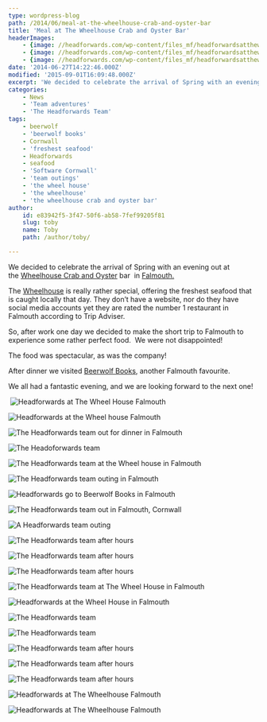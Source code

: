 ```yaml
---
type: wordpress-blog
path: /2014/06/meal-at-the-wheelhouse-crab-and-oyster-bar
title: 'Meal at The Wheelhouse Crab and Oyster Bar'
headerImages:
    - {image: //headforwards.com/wp-content/files_mf/headforwardsatthewheelhousefalmouth3.jpg, text: 'The Wheelhouse'}
    - {image: //headforwards.com/wp-content/files_mf/headforwardsatthewheelhousefalmouth4.jpg, text: ""}
    - {image: //headforwards.com/wp-content/files_mf/headforwardsatthewheelhousefalmouth.jpg, text: ""}
date: '2014-06-27T14:22:46.000Z'
modified: '2015-09-01T16:09:48.000Z'
excerpt: 'We decided to celebrate the arrival of Spring with an evening out at the Wheelhouse Crab and Oyster bar  in Falmouth. The Wheelhouse is really rather special, offering the freshest seafood that is caught locally that day. They don’t have a website, nor do they have social media accounts yet they are rated the number 1 restaurant in Falmouth …'
categories:
    - News
    - 'Team adventures'
    - 'The Headforwards Team'
tags:
    - beerwolf
    - 'beerwolf books'
    - Cornwall
    - 'freshest seafood'
    - Headforwards
    - seafood
    - 'Software Cornwall'
    - 'team outings'
    - 'the wheel house'
    - 'the wheelhouse'
    - 'the wheelhouse crab and oyster bar'
author:
    id: e83942f5-3f47-50f6-ab58-7fef99205f81
    slug: toby
    name: Toby
    path: /author/toby/

---
```

We decided to celebrate the arrival of Spring with an evening out at the [Wheelhouse Crab and Oyster](http://www.tripadvisor.co.uk/Restaurant_Review-g186235-d1734677-Reviews-The_Wheel_House-Falmouth_Cornwall_England.html) bar  in [Falmouth.](http://www.falmouth.co.uk/)

The [Wheelhouse](http://www.cornishguardian.co.uk/Lee-Trewhela-ruins-Wheelhouse-s-word-mouth-rule/story-15243269-detail/story.html) is really rather special, offering the freshest seafood that is caught locally that day. They don’t have a website, nor do they have social media accounts yet they are rated the number 1 restaurant in Falmouth according to Trip Adviser.

So, after work one day we decided to make the short trip to Falmouth to experience some rather perfect food.  We were not disappointed!

The food was spectacular, as was the company!

After dinner we visited [Beerwolf Books](http://beerwolfbooks.com/), another Falmouth favourite.

We all had a fantastic evening, and we are looking forward to the next one!

<section class="gallery">

 ![Headforwards at The Wheel House Falmouth ](//headforwards.com/wp-content/uploads/2014/06/DSCF1719.jpg)

![Headforwards at the Wheel house Falmouth ](//headforwards.com/wp-content/uploads/2014/06/DSCF1759.jpg)

![The Headforwards team out for dinner in Falmouth ](//headforwards.com/wp-content/uploads/2014/06/DSCF1747.jpg)

![The Headoforwards team ](//headforwards.com/wp-content/uploads/2014/06/DSCF1729.jpg)

![The Headforwards team at the Wheel house in Falmouth](//headforwards.com/wp-content/uploads/2014/06/DSCF17251.jpg)

![The Headforwards team outing in Falmouth](//headforwards.com/wp-content/uploads/2014/06/DSCF1855.jpg)

![Headforwards go to Beerwolf Books in Falmouth](//headforwards.com/wp-content/uploads/2014/06/DSCF1785.jpg)

![The Headforwards team out in Falmouth, Cornwall](//headforwards.com/wp-content/uploads/2014/06/DSCF1843.jpg)

![A Headforwards team outing ](//headforwards.com/wp-content/uploads/2014/06/DSCF1831.jpg)

![The Headforwards team after hours](//headforwards.com/wp-content/uploads/2014/06/DSCF1791.jpg)

![The Headforwards team after hours](//headforwards.com/wp-content/uploads/2014/06/DSCF1770.jpg)

![The Headforwards team after hours](//headforwards.com/wp-content/uploads/2014/06/DSCF1761.jpg)

![The Headforwards team at The Wheel House in Falmouth](//headforwards.com/wp-content/uploads/2014/06/DSCF1755.jpg)

![Headforwards at the Wheel House in Falmouth](//headforwards.com/wp-content/uploads/2014/06/DSCF1743.jpg)

![The Headforwards team ](//headforwards.com/wp-content/uploads/2014/06/DSCF1742.jpg)

![The Headforwards team](//headforwards.com/wp-content/uploads/2014/06/DSCF1739.jpg)

![The Headforwards team after hours](//headforwards.com/wp-content/uploads/2014/06/DSCF1733.jpg)

![The Headforwards team after hours](//headforwards.com/wp-content/uploads/2014/06/DSCF1732.jpg)

![The Headforwards team after hours](//headforwards.com/wp-content/uploads/2014/06/DSCF1725.jpg)

![Headforwards at The Wheelhouse Falmouth](//headforwards.com/wp-content/uploads/2014/06/DSCF1773-e1403776938884.jpg)

![Headforwards at The Wheelhouse Falmouth](//headforwards.com/wp-content/uploads/2014/06/DSCF1778-e1403778652813.jpg)

</section>

